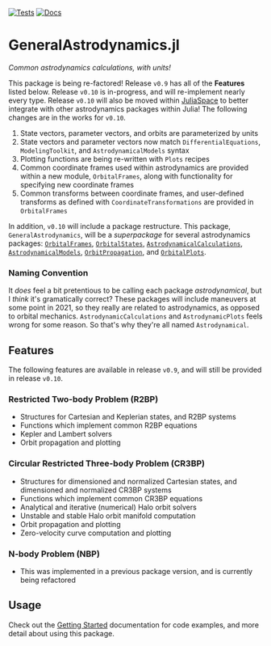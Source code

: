 [![Tests](https://github.com/cadojo/GeneralAstrodynamics.jl/workflows/Tests/badge.svg)](https://github.com/cadojo/GeneralAstrodynamics.jl/actions?query=workflow%3ATests)
[![Docs](https://github.com/cadojo/GeneralAstrodynamics.jl/workflows/Documentation/badge.svg)](https://cadojo.github.io/GeneralAstrodynamics.jl/dev)

# GeneralAstrodynamics.jl
_Common astrodynamics calculations, with units!_

This package is being re-factored! Release `v0.9` has all of the __Features__ listed below. Release `v0.10` is in-progress, and will re-implement nearly every type. Release `v0.10` will also be moved within [JuliaSpace](https://github.com/juliaspace) to better integrate with other astrodynamics packages within Julia! The following changes are in the works for `v0.10`.

1. State vectors, parameter vectors, and orbits are parameterized by units
2. State vectors and parameter vectors now match `DifferentialEquations`, `ModelingToolkit`, and `AstrodynamicalModels` syntax
3. Plotting functions are being re-written with `Plots` recipes
4. Common coordinate frames used within astrodynamics are provided within a new module, `OrbitalFrames`, along with functionality for specifying new coordinate frames
5. Common transforms between coordinate frames, and user-defined transforms as defined with `CoordinateTransformations` are provided in `OrbitalFrames`

In addition, `v0.10` will include a package restructure. This package, `GeneralAstrodynamics`, will be a _superpackage_ for several astrodynamics packages: [`OrbitalFrames`](https://github.com/cadojo/OrbitalFrames.jl), [`OrbitalStates`](https://github.com/cadojo/OrbitalStates.jl), [`AstrodynamicalCalculations`](https://github.com/cadojo/AstrodynamicalCalculations.jl), [`AstrodynamicalModels`](https://github.com/cadojo/AstrodynamicalModels.jl), [`OrbitPropagation`](https://github.com/cadojo/OrbitPropagation.jl), and [`OrbitalPlots`](https://github.com/cadojo/OrbitalPlots.jl). 


### Naming Convention

It _does_ feel a bit pretentious to be calling each package _astrodynamical_, but I _think_ it's gramatically correct? These packages will include maneuvers at some point in 2021, so they really are related to astrodynamics, as opposed to orbital mechanics. `AstrodynamicCalculations` and `AstrodynamicPlots` feels wrong for some reason. So that's why they're all named `Astrodynamical`. 

## Features

The following features are available in release `v0.9`, and will still be provided in release `v0.10`.

### Restricted Two-body Problem (R2BP)
* Structures for Cartesian and Keplerian states, and R2BP systems
* Functions which implement common R2BP equations
* Kepler and Lambert solvers
* Orbit propagation and plotting

### Circular Restricted Three-body Problem (CR3BP)
* Structures for dimensioned and normalized Cartesian states, and dimensioned and normalized CR3BP systems
* Functions which implement common CR3BP equations
* Analytical and iterative (numerical) Halo orbit solvers
* Unstable and stable Halo orbit manifold computation
* Orbit propagation and plotting
* Zero-velocity curve computation and plotting

### N-body Problem (NBP)
* This was implemented in a previous package version, and is currently being refactored

## Usage

Check out the [Getting Started](https://cadojo.github.io/GeneralAstrodynamics.jl/dev/) documentation for code examples, and more detail about using this package. 

